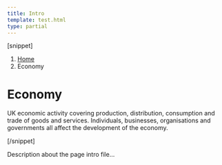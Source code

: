 ```yaml
---
title: Intro
template: test.html
type: partial
---
```

[snippet]
<div class="page-intro background--gallery">
	<div class="wrapper">
		<div class="col-wrap">
			<div class="col">
				<nav class="breadcrumb print--hide">
					<ol class="breadcrumb__list">
						<li class="breadcrumb__item">
							<a class="breadcrumb__link" href="/">
								Home
							</a>
						</li>
						<li class="breadcrumb__item">
							Economy
						</li>
					</ol>
				</nav>
				<div class="col col--md-47 col--lg-48">
					<h1 class="page-intro__title ">
						Economy
					</h1>
					<p class="page-intro__content">
						UK economic activity covering production, distribution, consumption and trade of goods and services. Individuals, businesses, organisations and governments all affect the development of the economy.
					</p>
				</div>
			</div>
		</div>
	</div>
</div>
[/snippet]

Description about the page intro file...